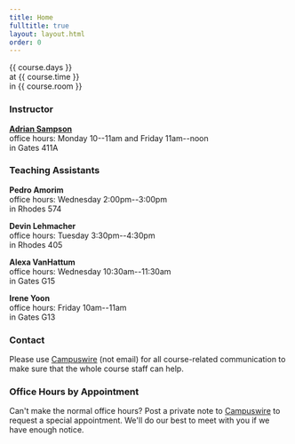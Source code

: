 ```yaml
---
title: Home
fulltitle: true
layout: layout.html
order: 0
---
```

{{ course.days }}  
at {{ course.time }}  
in {{ course.room }}

### Instructor

[**Adrian Sampson**][adrian]  
office hours: Monday 10--11am and Friday 11am--noon  
in Gates 411A

### Teaching Assistants

**Pedro Amorim**   
office hours: Wednesday 2:00pm--3:00pm   
in Rhodes 574

**Devin Lehmacher**   
office hours: Tuesday 3:30pm--4:30pm   
in Rhodes 405

**Alexa VanHattum**  
office hours: Wednesday 10:30am--11:30am  
in Gates G15

**Irene Yoon**  
office hours: Friday 10am--11am  
in Gates G13

### Contact

Please use [Campuswire][cw] (not email) for all course-related communication to make sure that the whole course staff can help.

### Office Hours by Appointment

Can't make the normal office hours? Post a private note to [Campuswire][cw] to request a special appointment.
We'll do our best to meet with you if we have enough notice.

[adrian]: http://www.cs.cornell.edu/~asampson/
[cw]: https://campuswire.com/p/G8507B91A
